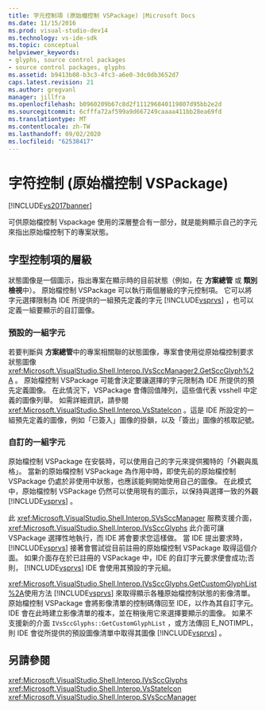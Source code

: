 ```yaml
---
title: 字元控制項 (原始檔控制 VSPackage) |Microsoft Docs
ms.date: 11/15/2016
ms.prod: visual-studio-dev14
ms.technology: vs-ide-sdk
ms.topic: conceptual
helpviewer_keywords:
- glyphs, source control packages
- source control packages, glyphs
ms.assetid: b9413b08-b3c3-4fc3-a6e0-3dc0db3652d7
caps.latest.revision: 21
ms.author: gregvanl
manager: jillfra
ms.openlocfilehash: b0960209b67c8d2f111296840119807d95bb2e2d
ms.sourcegitcommit: 6cfffa72af599a9d667249caaaa411bb28ea69fd
ms.translationtype: MT
ms.contentlocale: zh-TW
ms.lasthandoff: 09/02/2020
ms.locfileid: "62538417"
---
```

# <a name="glyph-control-source-control-vspackage"></a>字符控制 (原始檔控制 VSPackage)
[!INCLUDE[vs2017banner](../../includes/vs2017banner.md)]

可供原始檔控制 Vspackage 使用的深層整合有一部分，就是能夠顯示自己的字元來指出原始檔控制下的專案狀態。  
  
## <a name="levels-of-glyph-control"></a>字型控制項的層級  
 狀態圖像是一個圖示，指出專案在顯示時的目前狀態（例如，在 **方案總管** 或 **類別檢視**中）。 原始檔控制 VSPackage 可以執行兩個層級的字元控制項。 它可以將字元選擇限制為 IDE 所提供的一組預先定義的字元 [!INCLUDE[vsprvs](../../includes/vsprvs-md.md)] ，也可以定義一組要顯示的自訂圖像。  
  
### <a name="default-set-of-glyphs"></a>預設的一組字元  
 若要判斷與 **方案總管**中的專案相關聯的狀態圖像，專案會使用從原始檔控制要求狀態圖像 <xref:Microsoft.VisualStudio.Shell.Interop.IVsSccManager2.GetSccGlyph%2A> 。 原始檔控制 VSPackage 可能會決定要讓選擇的字元限制為 IDE 所提供的預先定義圖像。 在此情況下，VSPackage 會傳回值陣列，這些值代表 vsshell 中定義的圖像列舉。 如需詳細資訊，請參閱 <xref:Microsoft.VisualStudio.Shell.Interop.VsStateIcon> 。這是 IDE 所設定的一組預先定義的圖像，例如「已簽入」圖像的掛鎖，以及「簽出」圖像的核取記號。  
  
### <a name="custom-set-of-glyphs"></a>自訂的一組字元  
 原始檔控制 VSPackage 在安裝時，可以使用自己的字元來提供獨特的「外觀與風格」。 當新的原始檔控制 VSPackage 為作用中時，即使先前的原始檔控制 VSPackage 仍處於非使用中狀態，也應該能夠開始使用自己的圖像。 在此模式中，原始檔控制 VSPackage 仍然可以使用現有的圖示，以保持與選擇一致的外觀 [!INCLUDE[vsprvs](../../includes/vsprvs-md.md)] 。  
  
 此 <xref:Microsoft.VisualStudio.Shell.Interop.SVsSccManager> 服務支援介面， <xref:Microsoft.VisualStudio.Shell.Interop.IVsSccGlyphs> 此介面可讓 VSPackage 選擇性地執行，而 IDE 將會要求您這樣做。 當 IDE 提出要求時， [!INCLUDE[vsprvs](../../includes/vsprvs-md.md)] 接著會嘗試從目前註冊的原始檔控制 VSPackage 取得這個介面。 如果介面存在於已註冊的 VSPackage 中，IDE 的自訂字元要求便會成功;否則， [!INCLUDE[vsprvs](../../includes/vsprvs-md.md)] IDE 會使用其預設的字元組。  
  
 <xref:Microsoft.VisualStudio.Shell.Interop.IVsSccGlyphs.GetCustomGlyphList%2A>使用方法 [!INCLUDE[vsprvs](../../includes/vsprvs-md.md)] 來取得顯示各種原始檔控制狀態的影像清單。 原始檔控制 VSPackage 會將影像清單的控制碼傳回至 IDE，以作為其自訂字元。 IDE 會在此時建立影像清單的複本，並在稍後用它來選擇要顯示的圖像。 如果不支援新的介面 `IVsSccGlyphs::GetCustomGlyphList` ，或方法傳回 E_NOTIMPL，則 IDE 會從所提供的預設圖像清單中取得其圖像 [!INCLUDE[vsprvs](../../includes/vsprvs-md.md)] 。  
  
## <a name="see-also"></a>另請參閱  
 <xref:Microsoft.VisualStudio.Shell.Interop.IVsSccGlyphs>   
 <xref:Microsoft.VisualStudio.Shell.Interop.VsStateIcon>   
 <xref:Microsoft.VisualStudio.Shell.Interop.SVsSccManager>
